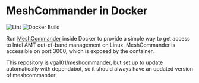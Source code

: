 # MeshCommander in Docker

![Lint](https://github.com/elliotmatson/meshcommander/actions/workflows/lint.yml/badge.svg)
![Docker Build](https://github.com/elliotmatson/meshcommander/actions/workflows/docker.yml/badge.svg)

Run [MeshCommander](http://www.meshcommander.com/meshcommander) inside Docker to provide a simple way to get access to Intel
AMT out-of-band management on Linux. MeshCommander is accessible on port 3000,
which is exposed by the container.

This repository is [vga101/meshcommander](https://hub.docker.com/r/vga101/meshcommander/), but set up to update automatically with dependabot, so it should always have an updated version of meshcommander
